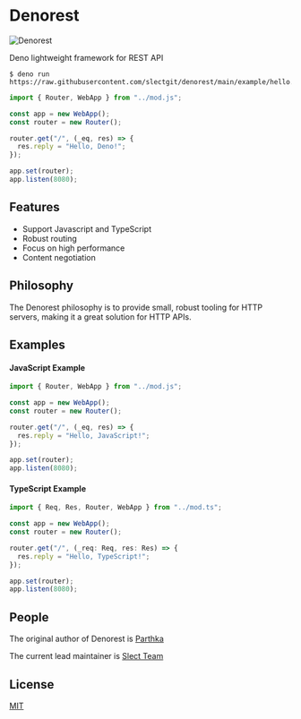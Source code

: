 # Denorest

![Denorest](https://raw.githubusercontent.com/slectgit/denorest-docs/main/denologo-1.png)

Deno lightweight framework for REST API

```console
$ deno run https://raw.githubusercontent.com/slectgit/denorest/main/example/hello.js
```

```javascript
import { Router, WebApp } from "../mod.js";

const app = new WebApp();
const router = new Router();

router.get("/", (_eq, res) => {
  res.reply = "Hello, Deno!";
});

app.set(router);
app.listen(8080);
```

## Features

* Support Javascript and TypeScript
* Robust routing
* Focus on high performance
* Content negotiation

## Philosophy

The Denorest philosophy is to provide small, robust tooling for HTTP servers, making it a great solution for HTTP APIs.

## Examples

#### JavaScript Example

```javascript
import { Router, WebApp } from "../mod.js";

const app = new WebApp();
const router = new Router();

router.get("/", (_eq, res) => {
  res.reply = "Hello, JavaScript!";
});

app.set(router);
app.listen(8080);
```

#### TypeScript Example
```typescript
import { Req, Res, Router, WebApp } from "../mod.ts";

const app = new WebApp();
const router = new Router();

router.get("/", (_req: Req, res: Res) => {
  res.reply = "Hello, TypeScript!";
});

app.set(router);
app.listen(8080);
```

## People

The original author of Denorest is [Parthka](https://github.com/elparthka)

The current lead maintainer is [Slect Team](https://github.com/slectgit)

## License

[MIT](https://github.com/slectgit/denorest/blob/main/LICENSE)